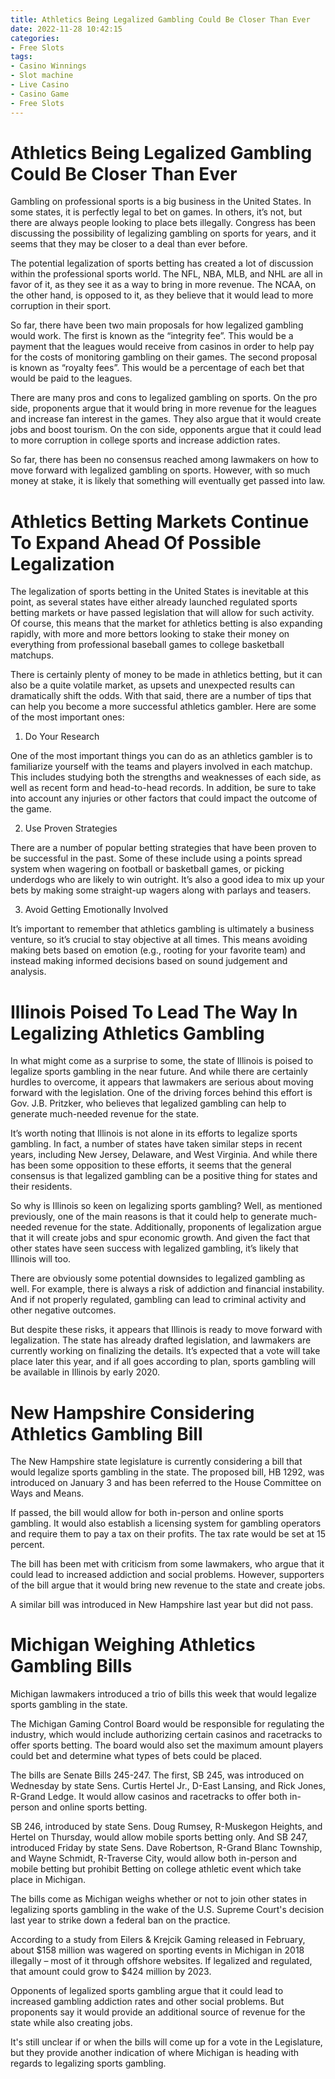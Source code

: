 ```yaml
---
title: Athletics Being Legalized Gambling Could Be Closer Than Ever
date: 2022-11-28 10:42:15
categories:
- Free Slots
tags:
- Casino Winnings
- Slot machine
- Live Casino
- Casino Game
- Free Slots
---
```



#  Athletics Being Legalized Gambling Could Be Closer Than Ever

Gambling on professional sports is a big business in the United States. In some states, it is perfectly legal to bet on games. In others, it’s not, but there are always people looking to place bets illegally. Congress has been discussing the possibility of legalizing gambling on sports for years, and it seems that they may be closer to a deal than ever before.

The potential legalization of sports betting has created a lot of discussion within the professional sports world. The NFL, NBA, MLB, and NHL are all in favor of it, as they see it as a way to bring in more revenue. The NCAA, on the other hand, is opposed to it, as they believe that it would lead to more corruption in their sport.

So far, there have been two main proposals for how legalized gambling would work. The first is known as the “integrity fee”. This would be a payment that the leagues would receive from casinos in order to help pay for the costs of monitoring gambling on their games. The second proposal is known as “royalty fees”. This would be a percentage of each bet that would be paid to the leagues.

There are many pros and cons to legalized gambling on sports. On the pro side, proponents argue that it would bring in more revenue for the leagues and increase fan interest in the games. They also argue that it would create jobs and boost tourism. On the con side, opponents argue that it could lead to more corruption in college sports and increase addiction rates.

So far, there has been no consensus reached among lawmakers on how to move forward with legalized gambling on sports. However, with so much money at stake, it is likely that something will eventually get passed into law.

#  Athletics Betting Markets Continue To Expand Ahead Of Possible Legalization

The legalization of sports betting in the United States is inevitable at this point, as several states have either already launched regulated sports betting markets or have passed legislation that will allow for such activity. Of course, this means that the market for athletics betting is also expanding rapidly, with more and more bettors looking to stake their money on everything from professional baseball games to college basketball matchups.

There is certainly plenty of money to be made in athletics betting, but it can also be a quite volatile market, as upsets and unexpected results can dramatically shift the odds. With that said, there are a number of tips that can help you become a more successful athletics gambler. Here are some of the most important ones:

1. Do Your Research

One of the most important things you can do as an athletics gambler is to familiarize yourself with the teams and players involved in each matchup. This includes studying both the strengths and weaknesses of each side, as well as recent form and head-to-head records. In addition, be sure to take into account any injuries or other factors that could impact the outcome of the game.

2. Use Proven Strategies

There are a number of popular betting strategies that have been proven to be successful in the past. Some of these include using a points spread system when wagering on football or basketball games, or picking underdogs who are likely to win outright. It’s also a good idea to mix up your bets by making some straight-up wagers along with parlays and teasers.

3. Avoid Getting Emotionally Involved

It’s important to remember that athletics gambling is ultimately a business venture, so it’s crucial to stay objective at all times. This means avoiding making bets based on emotion (e.g., rooting for your favorite team) and instead making informed decisions based on sound judgement and analysis.

#  Illinois Poised To Lead The Way In Legalizing Athletics Gambling

In what might come as a surprise to some, the state of Illinois is poised to legalize sports gambling in the near future. And while there are certainly hurdles to overcome, it appears that lawmakers are serious about moving forward with the legislation. One of the driving forces behind this effort is Gov. J.B. Pritzker, who believes that legalized gambling can help to generate much-needed revenue for the state.

It’s worth noting that Illinois is not alone in its efforts to legalize sports gambling. In fact, a number of states have taken similar steps in recent years, including New Jersey, Delaware, and West Virginia. And while there has been some opposition to these efforts, it seems that the general consensus is that legalized gambling can be a positive thing for states and their residents.

So why is Illinois so keen on legalizing sports gambling? Well, as mentioned previously, one of the main reasons is that it could help to generate much-needed revenue for the state. Additionally, proponents of legalization argue that it will create jobs and spur economic growth. And given the fact that other states have seen success with legalized gambling, it’s likely that Illinois will too.

There are obviously some potential downsides to legalized gambling as well. For example, there is always a risk of addiction and financial instability. And if not properly regulated, gambling can lead to criminal activity and other negative outcomes.

But despite these risks, it appears that Illinois is ready to move forward with legalization. The state has already drafted legislation, and lawmakers are currently working on finalizing the details. It’s expected that a vote will take place later this year, and if all goes according to plan, sports gambling will be available in Illinois by early 2020.

#  New Hampshire Considering Athletics Gambling Bill

 The New Hampshire state legislature is currently considering a bill that would legalize sports gambling in the state. The proposed bill, HB 1292, was introduced on January 3 and has been referred to the House Committee on Ways and Means.

If passed, the bill would allow for both in-person and online sports gambling. It would also establish a licensing system for gambling operators and require them to pay a tax on their profits. The tax rate would be set at 15 percent.

The bill has been met with criticism from some lawmakers, who argue that it could lead to increased addiction and social problems. However, supporters of the bill argue that it would bring new revenue to the state and create jobs.

A similar bill was introduced in New Hampshire last year but did not pass.

#  Michigan Weighing Athletics Gambling Bills

Michigan lawmakers introduced a trio of bills this week that would legalize sports gambling in the state.

The Michigan Gaming Control Board would be responsible for regulating the industry, which would include authorizing certain casinos and racetracks to offer sports betting. The board would also set the maximum amount players could bet and determine what types of bets could be placed.

The bills are Senate Bills 245-247. The first, SB 245, was introduced on Wednesday by state Sens. Curtis Hertel Jr., D-East Lansing, and Rick Jones, R-Grand Ledge. It would allow casinos and racetracks to offer both in-person and online sports betting.

SB 246, introduced by state Sens. Doug Rumsey, R-Muskegon Heights, and Hertel on Thursday, would allow mobile sports betting only. And SB 247, introduced Friday by state Sens. Dave Robertson, R-Grand Blanc Township, and Wayne Schmidt, R-Traverse City, would allow both in-person and mobile betting but prohibit Betting on college athletic event which take place in Michigan.

The bills come as Michigan weighs whether or not to join other states in legalizing sports gambling in the wake of the U.S. Supreme Court's decision last year to strike down a federal ban on the practice.

According to a study from Eilers & Krejcik Gaming released in February, about $158 million was wagered on sporting events in Michigan in 2018 illegally – most of it through offshore websites. If legalized and regulated, that amount could grow to $424 million by 2023.

Opponents of legalized sports gambling argue that it could lead to increased gambling addiction rates and other social problems. But proponents say it would provide an additional source of revenue for the state while also creating jobs.

It's still unclear if or when the bills will come up for a vote in the Legislature, but they provide another indication of where Michigan is heading with regards to legalizing sports gambling.
